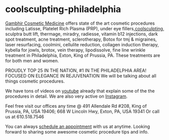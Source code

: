 # coolsculpting-philadelphia
[Gambhir Cosmetic Medicine](https://www.drgambhir.com) offers state of the art cosmetic procedures including Latisse, Platelet Rich Plasma (PRP), under eye fillers,[coolsculpting](https://www.drgambhir.com/coolsculpting), sculptra butt lift, thermage, miradry, radiesse, vitamin b12 injections, dark spot treatment, acne treatment, sclerotherapy, Botox for tmj &amp; migraines, laser resurfacing, coolmini, cellulite reduction, collagen induction therapy, kybella for jowls, brotox, vein therapy, lipodissolve, fine line wrinkle treatment in Philadelphia, Exton, King of Prussia, PA. These treatments are for both men and women.

PROUDLY TOP 25 IN THE NATION, #1 IN THE PHILADELPHIA AREA!
FOCUSED ON ELEGANCE IN REJUVENATION
We will be talking about all things cosmetic procedures.

We have tons of videos on [youtube](https://www.youtube.com/channel/UC2cj63IYAF_xDb9PBHLldjg) already that explain some of the the procedures in detail. We are also very active on [Instagram](https://www.instagram.com/gambhircosmetic/).
 
Feel free visit our offices any time @
491 Allendale Rd #208, King of Prussia, PA, USA 19406; 
668 W Lincoln Hwy, Exton, PA, USA 19341
Or call us at 610.518.7546

You can always [schedule an appointment](https://www.drgambhir.com/schedule) with us at anytime.
Looking forward to sharing some awesome cosmetic procedure tips and info.
